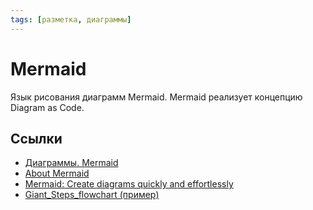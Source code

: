 ```yaml
---
tags: [разметка, диаграммы]
---
```

# Mermaid

Язык рисования диаграмм Mermaid. Mermaid реализует концепцию Diagram as Code.

## Ссылки

* [Диаграммы. Mermaid](https://yamadharma.github.io/ru/post/2021/01/03/diagrams-mermaid/)
* [About Mermaid](https://mermaid-js.github.io/mermaid/#/?id=about-mermaid)
* [Mermaid: Create diagrams quickly and effortlessly](https://towardsdatascience.com/mermaid-create-diagrams-quickly-and-effortlessly-d236e23d6d58)
* [Giant_Steps_flowchart (пример)](Giant_Steps_flowchart%20(пример).md)
